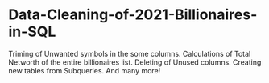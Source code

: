 # Data-Cleaning-of-2021-Billionaires-in-SQL
Triming of Unwanted symbols in the some columns. Calculations of Total Networth of the entire billionaires list. Deleting of Unused columns. Creating new tables from Subqueries. And many more!
